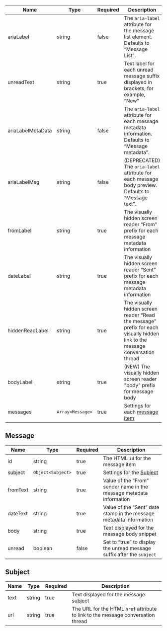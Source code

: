 | Name              | Type             | Required | Description                                                                                                                  |
| ----------------- | ---------------- | -------- | ---------------------------------------------------------------------------------------------------------------------------- |
| ariaLabel         | string           | false    | The `aria-label` attribute for the message list element. Defaults to “Message List”.                                         |
| unreadText        | string           | true     | Text label for each unread message suffix displayed in brackets, for example, “New”                                          |
| ariaLabelMetaData | string           | false    | The `aria-label` attribute for each message metadata information. Defaults to “Message metadata”.                            |
| ariaLabelMsg      | string           | false    | (DEPRECATED) The `aria-label` attribute for each message body preview. Defaults to “Message text”.                           |
| fromLabel         | string           | true     | The visually hidden screen reader “From” prefix for each message metadata information                                        |
| dateLabel         | string           | true     | The visually hidden screen reader “Sent” prefix for each message metadata information                                        |
| hiddenReadLabel   | string           | true     | The visually hidden screen reader “Read the message” prefix for each visually hidden link to the message conversation thread |
| bodyLabel         | string           | true     | (NEW) The visually hidden screen reader "body" prefix for message body                                                       |
| messages          | `Array<Message>` | true     | Settings for each [message item](#message)                                                                                   |

## Message

| Name     | Type              | Required | Description                                                            |
| -------- | ----------------- | -------- | ---------------------------------------------------------------------- |
| id       | string            | true     | The HTML `id` for the message item                                     |
| subject  | `Object<Subject>` | true     | Settings for the [Subject](#subject)                                   |
| fromText | string            | true     | Value of the “From” sender name in the message metadata information    |
| dateText | string            | true     | Value of the “Sent” date stamp in the message metadata information     |
| body     | string            | true     | Text displayed for the message body snippet                            |
| unread   | boolean           | false    | Set to “true” to display the unread message suffix after the `subject` |

## Subject

| Name | Type   | Required | Description                                                                      |
| ---- | ------ | -------- | -------------------------------------------------------------------------------- |
| text | string | true     | Text displayed for the message subject                                           |
| url  | string | true     | The URL for the HTML `href` attribute to link to the message conversation thread |
